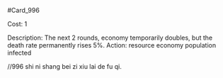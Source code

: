 #Card_996

Cost: 1

Description: The next 2 rounds, economy temporarily doubles, but the death rate permanently rises 5%.
Action:
    resource
        economy
    population
        infected

//996 shi ni shang bei zi xiu lai de fu qi.
